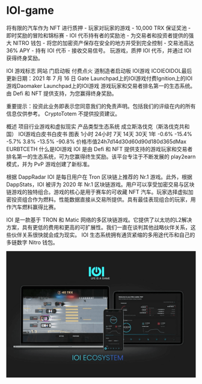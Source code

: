 # IOI-game

将有限的汽车作为 NFT 进行质押 - 玩家对玩家的游戏 - 10,000 TRX 保证奖池 - 即时奖励的冒险和锦标赛 - IOI 代币持有者的奖励池 - 为交易者和投资者提供的强大 NITRO 钱包 - 将您的加密资产保存在安全的地方并受到完全控制 - 交易池高达 36% APY - 持有 IOI 代币 - 接收交易信号。
玩游戏，质押 IOI 代币，并通过 IOI 获得终身奖励。

IOI 游戏标志
网站
门启动板
付费点火
道制造者启动板
IOI游戏
ICOIEOIDOL最后更新日期：2021 年 7 月 16 日
Gate Launchpad上的IOI游戏付费Ignition上的IOI游戏Daomaker Launchpad上的IOI游戏
游戏玩家和交易者排名第一的生态系统。由 Defi 和 NFT 提供支持，为您赢得终身奖励。

重要提示：投资此业务即表示您同意我们的免责声明。包括我们的评级在内的所有信息仅供参考。 CryptoTotem 不提供投资建议。

概述
项目行业游戏和虚拟现实
产品类型生态系统
成立斯洛伐克（斯洛伐克共和国）
IOI游戏白皮书白皮书
图表
1小时 24小时 7天 14天 30天 1年
-0.6% -15.4% -5.7% 3.8% -13.5% -90.8%
价格市值24h7d14d30d60d90d180d365dMax
EURBTCETH
什么是IOI游戏
IOI 是由 Defi 和 NFT 提供支持的游戏玩家和交易者排名第一的生态系统，可为您赢得终生奖励。该平台专注于不断发展的 play2earn 模式，并为 PvP 游戏创建了新标准。

根据 DappRadar IOI 是每日用户在 Tron 区块链上推荐的 Nr.1 游戏。此外，根据 DappStats，IOI 被评为 2020 年 Nr.1 区块链游戏。用户可以享受加密交易与区块链游戏的独特组合。游戏的核心是用于赛车的可收藏 NFT 汽车。玩家选择虚拟加密投资组合作为燃料。性能数据直接从交易所提供。具有最佳表现组合的玩家，用作汽车燃料赢得比赛。

IOI 是一款基于 TRON 和 Matic 网络的多区块链游戏。它提供了以太坊的L2解决方案，具有更低的费用和更高的可扩展性。我们一直在谈判其他战略伙伴关系，这些伙伴关系很快就会成为现实。 IOI 生态系统拥有通货紧缩的多用途代币和自己的多链数字 Nitro 钱包。

![ioigame-dapp-games-tron-image1_85974d57ec80afe21533f31355720dac](ioigame-dapp-games-tron-image1_85974d57ec80afe21533f31355720dac.png)
